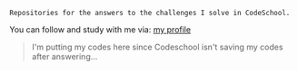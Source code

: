     Repositories for the answers to the challenges I solve in CodeSchool.

You can follow and study with me via:
[my profile](http://www.codeschool.com/users/fgarcia)

> I'm putting my codes here since Codeschool isn't saving my codes after answering...